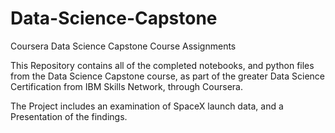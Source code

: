 # Data-Science-Capstone
Coursera Data Science Capstone Course Assignments

This Repository contains all of the completed notebooks, and python files from the Data Science Capstone course, as part of the greater Data Science Certification from IBM Skills Network, through Coursera.

The Project includes an examination of SpaceX launch data, and a Presentation of the findings.
